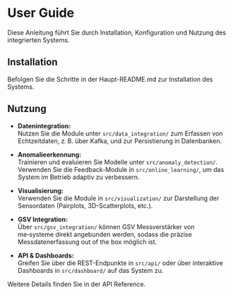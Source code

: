 # User Guide

Diese Anleitung führt Sie durch Installation, Konfiguration und Nutzung des integrierten Systems.

## Installation

Befolgen Sie die Schritte in der Haupt-README.md zur Installation des Systems.

## Nutzung

- **Datenintegration:**  
  Nutzen Sie die Module unter `src/data_integration/` zum Erfassen von Echtzeitdaten, z. B. über Kafka, und zur Persistierung in Datenbanken.

- **Anomalieerkennung:**  
  Trainieren und evaluieren Sie Modelle unter `src/anomaly_detection/`. Verwenden Sie die Feedback-Module in `src/online_learning/`, um das System im Betrieb adaptiv zu verbessern.

- **Visualisierung:**  
  Verwenden Sie die Module in `src/visualization/` zur Darstellung der Sensordaten (Pairplots, 3D-Scatterplots, etc.).

- **GSV Integration:**  
  Über `src/gsv_integration/` können GSV Messverstärker von me‑systeme direkt angebunden werden, sodass die präzise Messdatenerfassung out of the box möglich ist.

- **API & Dashboards:**  
  Greifen Sie über die REST-Endpunkte in `src/api/` oder über interaktive Dashboards in `src/dashboard/` auf das System zu.

Weitere Details finden Sie in der API Reference.
